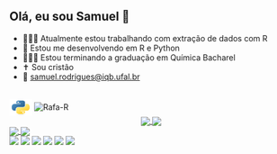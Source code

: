 ## Olá, eu sou Samuel 👋

- 🧑🏾‍💼 Atualmente estou trabalhando com extração de dados com R
- 🌱 Estou me desenvolvendo em R e Python
- 👨🏾‍🔬 Estou terminando a graduação em Química Bacharel
- ✝️ Sou cristão
- 📧 samuel.rodrigues@iqb.ufal.br

<div style="display: inline_block"><br>
  <img align="center" alt="Rafa-Python" height="30" width="40" src="https://raw.githubusercontent.com/devicons/devicon/master/icons/python/python-original.svg">
  <img align="center" alt="Rafa-R" height="30" width="40" src="https://cdn.jsdelivr.net/gh/devicons/devicon@latest/icons/rstudio/rstudio-original.svg" />
</div>

<div align="center">
  <a href="https://github.com/SamuelBRodrigues">
  <img align="center" height="180em" src="https://github-readme-stats.vercel.app/api?username=SamuelBRodrigues&theme=chartreuse-dark&show_icons=true"/>
  <img align="center" height="180em" src="https://github-readme-stats.vercel.app/api/top-langs/?username=SamuelBRodrigues&theme=chartreuse-dark"/>
</div>


<a href="https://github.com/anuraghazra/github-readme-stats">
  <img height=150 align="center" src="https://github-readme-stats.vercel.app/api?username=SamuelBRodrigues" />
</a>
<a href="https://github.com/anuraghazra/convoychat">
  <img height=150 align="center" src="https://github-readme-stats.vercel.app/api/top-langs?username=SamuelBRodrigues&layout=compact&langs_count=8&card_width=320" />
</a>

<div> 
  <a href="https://www.youtube.com/channel/UCkfh98KCdS5njpOOet5k-sg" target="_blank"><img src="https://img.shields.io/badge/YouTube-FF0000?style=for-the-badge&logo=youtube&logoColor=white" target="_blank"></a>
  <a href="https://www.instagram.com/samuel.baraque/" target="_blank"><img src="https://img.shields.io/badge/-Instagram-%23E4405F?style=for-the-badge&logo=instagram&logoColor=white" target="_blank"></a>
 	<a href="link do seu canal da twitch" target="_blank"><img src="https://img.shields.io/badge/Twitch-9146FF?style=for-the-badge&logo=twitch&logoColor=white" target="_blank"></a>
 <a href="link do seu discord" target="_blank"><img src="https://img.shields.io/badge/Discord-7289DA?style=for-the-badge&logo=discord&logoColor=white" target="_blank"></a> 
  <a href = "mailto:samuel.rodrigues@iqb.ufal.br"><img src="https://img.shields.io/badge/-Gmail-%23333?style=for-the-badge&logo=gmail&logoColor=white" target="_blank"></a>
  <a href="https://www.linkedin.com/feed/?trk=onboarding-landing" target="_blank"><img src="https://img.shields.io/badge/-LinkedIn-%230077B5?style=for-the-badge&logo=linkedin&logoColor=white" target="_blank"></a> 
  
</div>
          
